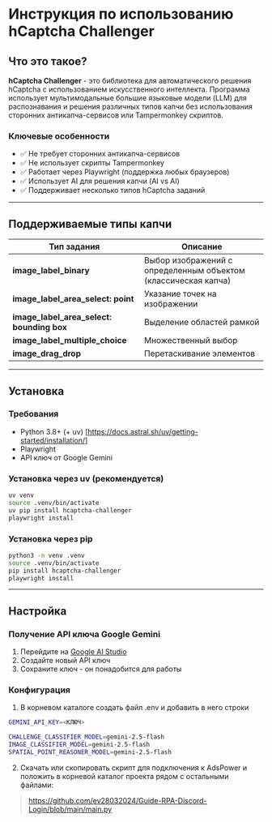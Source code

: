 # Инструкция по использованию hCaptcha Challenger

## Что это такое?

**hCaptcha Challenger** - это библиотека для автоматического решения hCaptcha с использованием искусственного интеллекта. Программа использует мультимодальные большие языковые модели (LLM) для распознавания и решения различных типов капчи без использования сторонних антикапча-сервисов или Tampermonkey скриптов.

### Ключевые особенности

- ✅ Не требует сторонних антикапча-сервисов
- ✅ Не использует скрипты Tampermonkey
- ✅ Работает через Playwright (поддержка любых браузеров)
- ✅ Использует AI для решения капчи (AI vs AI)
- ✅ Поддерживает несколько типов hCaptcha заданий

---

## Поддерживаемые типы капчи

| Тип задания | Описание |
|------------|----------|
| **image_label_binary** | Выбор изображений с определенным объектом (классическая капча) |
| **image_label_area_select: point** | Указание точек на изображении |
| **image_label_area_select: bounding box** | Выделение областей рамкой |
| **image_label_multiple_choice** | Множественный выбор |
| **image_drag_drop** | Перетаскивание элементов |

---

## Установка

### Требования

- Python 3.8+ (+ uv) [https://docs.astral.sh/uv/getting-started/installation/] 
- Playwright
- API ключ от Google Gemini

### Установка через uv (рекомендуется)

```bash
uv venv
source .venv/bin/activate
uv pip install hcaptcha-challenger
playwright install
```

### Установка через pip

```bash
python3 -m venv .venv
source .venv/bin/activate
pip install hcaptcha-challenger
playwright install
```

---

## Настройка

### Получение API ключа Google Gemini

1. Перейдите на [Google AI Studio](https://aistudio.google.com/apikey)
2. Создайте новый API ключ
3. Сохраните ключ - он понадобится для работы

### Конфигурация

1. В корневом каталоге создать файл .env и добавить в него строки

```bash
GEMINI_API_KEY=<КЛЮЧ>

CHALLENGE_CLASSIFIER_MODEL=gemini-2.5-flash
IMAGE_CLASSIFIER_MODEL=gemini-2.5-flash
SPATIAL_POINT_REASONER_MODEL=gemini-2.5-flash
```

2. Скачать или скопировать скрипт для подключения к AdsPower и положить в корневой каталог проекта рядом с остальными файлами:

> https://github.com/ev28032024/Guide-RPA-Discord-Login/blob/main/main.py

